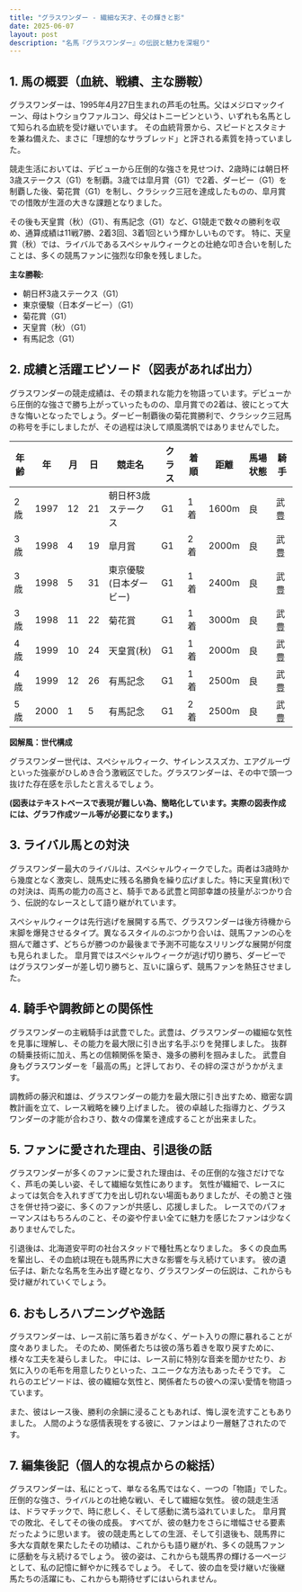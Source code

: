 ```yaml
---
title: "グラスワンダー - 繊細な天才、その輝きと影"
date: 2025-06-07
layout: post
description: "名馬『グラスワンダー』の伝説と魅力を深堀り"
---
```


## 1. 馬の概要（血統、戦績、主な勝鞍）

グラスワンダーは、1995年4月27日生まれの芦毛の牡馬。父はメジロマックイーン、母はトウショウファルコン、母父はトニービンという、いずれも名馬として知られる血統を受け継いでいます。  その血統背景から、スピードとスタミナを兼ね備えた、まさに「理想的なサラブレッド」と評される素質を持っていました。

競走生活においては、デビューから圧倒的な強さを見せつけ、2歳時には朝日杯3歳ステークス（G1）を制覇。3歳では皐月賞（G1）で2着、ダービー（G1）を制覇した後、菊花賞（G1）を制し、クラシック三冠を達成したものの、皐月賞での惜敗が生涯の大きな課題となりました。

その後も天皇賞（秋）（G1）、有馬記念（G1）など、G1競走で数々の勝利を収め、通算成績は11戦7勝、2着3回、3着1回という輝かしいものです。  特に、天皇賞（秋）では、ライバルであるスペシャルウィークとの壮絶な叩き合いを制したことは、多くの競馬ファンに強烈な印象を残しました。

**主な勝鞍:**

* 朝日杯3歳ステークス（G1）
* 東京優駿（日本ダービー）（G1）
* 菊花賞（G1）
* 天皇賞（秋）（G1）
* 有馬記念（G1）


## 2. 成績と活躍エピソード（図表があれば出力）

グラスワンダーの競走成績は、その類まれな能力を物語っています。デビューから圧倒的な強さで勝ち上がっていったものの、皐月賞での2着は、彼にとって大きな悔いとなったでしょう。ダービー制覇後の菊花賞勝利で、クラシック三冠馬の称号を手にしましたが、その過程は決して順風満帆ではありませんでした。

| 年齢 | 年 | 月 | 日 | 競走名 | クラス | 着順 | 距離 | 馬場状態 | 騎手 |
|---|---|---|---|---|---|---|---|---|---|
| 2歳 | 1997 | 12 | 21 | 朝日杯3歳ステークス | G1 | 1着 | 1600m | 良 | 武豊 |
| 3歳 | 1998 | 4 | 19 | 皐月賞 | G1 | 2着 | 2000m | 良 | 武豊 |
| 3歳 | 1998 | 5 | 31 | 東京優駿(日本ダービー) | G1 | 1着 | 2400m | 良 | 武豊 |
| 3歳 | 1998 | 11 | 22 | 菊花賞 | G1 | 1着 | 3000m | 良 | 武豊 |
| 4歳 | 1999 | 10 | 24 | 天皇賞(秋) | G1 | 1着 | 2000m | 良 | 武豊 |
| 4歳 | 1999 | 12 | 26 | 有馬記念 | G1 | 1着 | 2500m | 良 | 武豊 |
| 5歳 | 2000 | 1 | 5 | 有馬記念 | G1 | 2着 | 2500m | 良 | 武豊 |


**図解風：世代構成**

グラスワンダー世代は、スペシャルウィーク、サイレンススズカ、エアグルーヴといった強豪がひしめき合う激戦区でした。グラスワンダーは、その中で頭一つ抜けた存在感を示したと言えるでしょう。


**(図表はテキストベースで表現が難しい為、簡略化しています。実際の図表作成には、グラフ作成ツール等が必要になります。)**


## 3. ライバル馬との対決

グラスワンダー最大のライバルは、スペシャルウィークでした。両者は3歳時から幾度となく激突し、競馬史に残る名勝負を繰り広げました。特に天皇賞(秋)での対決は、両馬の能力の高さと、騎手である武豊と岡部幸雄の技量がぶつかり合う、伝説的なレースとして語り継がれています。

スペシャルウィークは先行逃げを展開する馬で、グラスワンダーは後方待機から末脚を爆発させるタイプ。異なるスタイルのぶつかり合いは、競馬ファンの心を掴んで離さず、どちらが勝つのか最後まで予測不可能なスリリングな展開が何度も見られました。  皐月賞ではスペシャルウィークが逃げ切り勝ち、ダービーではグラスワンダーが差し切り勝ちと、互いに譲らず、競馬ファンを熱狂させました。


## 4. 騎手や調教師との関係性

グラスワンダーの主戦騎手は武豊でした。武豊は、グラスワンダーの繊細な気性を見事に理解し、その能力を最大限に引き出す名手ぶりを発揮しました。  抜群の騎乗技術に加え、馬との信頼関係を築き、幾多の勝利を掴みました。  武豊自身もグラスワンダーを「最高の馬」と評しており、その絆の深さがうかがえます。

調教師の藤沢和雄は、グラスワンダーの能力を最大限に引き出すため、緻密な調教計画を立て、レース戦略を練り上げました。  彼の卓越した指導力と、グラスワンダーの才能が合わさり、数々の偉業を達成することが出来ました。


## 5. ファンに愛された理由、引退後の話

グラスワンダーが多くのファンに愛された理由は、その圧倒的な強さだけでなく、芦毛の美しい姿、そして繊細な気性にあります。  気性が繊細で、レースによっては気合を入れすぎて力を出し切れない場面もありましたが、その脆さと強さを併せ持つ姿に、多くのファンが共感し、応援しました。  レースでのパフォーマンスはもちろんのこと、その姿や佇まい全てに魅力を感じたファンは少なくありませんでした。

引退後は、北海道安平町の社台スタッドで種牡馬となりました。  多くの良血馬を輩出し、その血統は現在も競馬界に大きな影響を与え続けています。  彼の遺伝子は、新たな名馬を生み出す礎となり、グラスワンダーの伝説は、これからも受け継がれていくでしょう。


## 6. おもしろハプニングや逸話

グラスワンダーは、レース前に落ち着きがなく、ゲート入りの際に暴れることが度々ありました。  そのため、関係者たちは彼の落ち着きを取り戻すために、様々な工夫を凝らしました。  中には、レース前に特別な音楽を聞かせたり、お気に入りの毛布を用意したりといった、ユニークな方法もあったそうです。  これらのエピソードは、彼の繊細な気性と、関係者たちの彼への深い愛情を物語っています。

また、彼はレース後、勝利の余韻に浸ることもあれば、悔し涙を流すこともありました。  人間のような感情表現をする彼に、ファンはより一層魅了されたのです。


## 7. 編集後記（個人的な視点からの総括）

グラスワンダーは、私にとって、単なる名馬ではなく、一つの「物語」でした。  圧倒的な強さ、ライバルとの壮絶な戦い、そして繊細な気性。  彼の競走生活は、ドラマチックで、時に悲しく、そして感動に満ち溢れていました。  皐月賞での敗北、そしてその後の成長。  すべてが、彼の魅力をさらに増幅させる要素だったように思います。  彼の競走馬としての生涯、そして引退後も、競馬界に多大な貢献を果たしたその功績は、これからも語り継がれ、多くの競馬ファンに感動を与え続けるでしょう。  彼の姿は、これからも競馬界の輝ける一ページとして、私の記憶に鮮やかに残るでしょう。  そして、彼の血を受け継いだ後継馬たちの活躍にも、これからも期待せずにはいられません。
